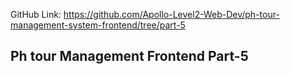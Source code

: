 GitHub Link: https://github.com/Apollo-Level2-Web-Dev/ph-tour-management-system-frontend/tree/part-5

## Ph tour Management Frontend Part-5